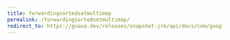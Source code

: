 ```yaml
---
title: forwardingsortedsetmultimap
permalink: /forwardingsortedsetmultimap/
redirect_to: https://guava.dev/releases/snapshot-jre/api/docs/com/google/common/collect/ForwardingSortedSetMultimap.html
---
```

